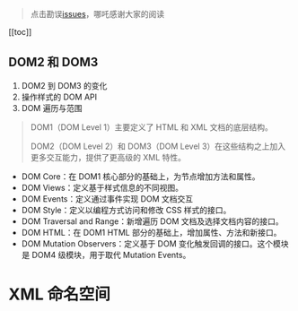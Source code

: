> 点击勘误[issues](https://github.com/webVueBlog/learn-web/issues)，哪吒感谢大家的阅读

[[toc]]

## DOM2 和 DOM3

1. DOM2 到 DOM3 的变化
2. 操作样式的 DOM API
3. DOM 遍历与范围

> DOM1（DOM Level 1）主要定义了 HTML 和 XML 文档的底层结构。
>
> DOM2（DOM Level 2）和 DOM3（DOM Level 3）在这些结构之上加入更多交互能力，提供了更高级的 XML 特性。

- DOM Core：在 DOM1 核心部分的基础上，为节点增加方法和属性。
- DOM Views：定义基于样式信息的不同视图。
- DOM Events：定义通过事件实现 DOM 文档交互
- DOM Style：定义以编程方式访问和修改 CSS 样式的接口。
- DOM Traversal and Range：新增遍历 DOM 文档及选择文档内容的接口。
- DOM HTML：在 DOM1 HTML 部分的基础上，增加属性、方法和新接口。
- DOM Mutation Observers：定义基于 DOM 变化触发回调的接口。这个模块是 DOM4 级模块，用于取代 Mutation Events。

# XML 命名空间


























